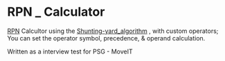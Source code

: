 # RPN _ Calculator

[RPN] Calcultor using the [Shunting-yard_algorithm] , with custom operators;
You can set the operator symbol, precedence, & operand calculation.


Written as a interview test for PSG  - MoveIT 



[RPN]: <https://en.wikipedia.org/wiki/Reverse_Polish_notation>
[Shunting-yard_algorithm]: <https://en.wikipedia.org/wiki/Shunting-yard_algorithm>